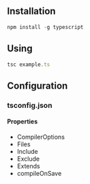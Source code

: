 ## Installation

```javascript
npm install -g typescript
```

## Using

```javascript
tsc example.ts
```


## Configuration

### tsconfig.json

#### Properties
* CompilerOptions
* Files
* Include
* Exclude
* Extends
* compileOnSave